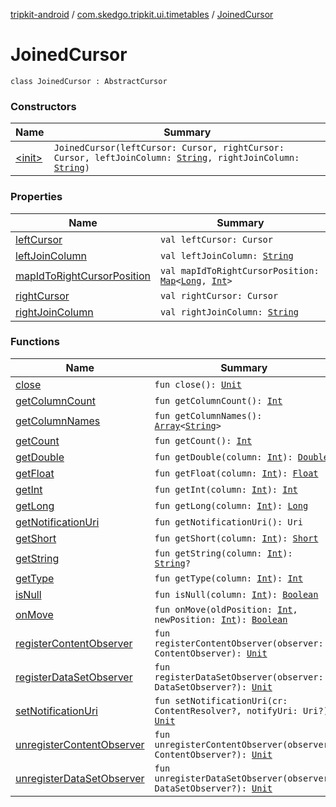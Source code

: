 [tripkit-android](../../index.md) / [com.skedgo.tripkit.ui.timetables](../index.md) / [JoinedCursor](./index.md)

# JoinedCursor

`class JoinedCursor : AbstractCursor`

### Constructors

| Name | Summary |
|---|---|
| [&lt;init&gt;](-init-.md) | `JoinedCursor(leftCursor: Cursor, rightCursor: Cursor, leftJoinColumn: `[`String`](https://kotlinlang.org/api/latest/jvm/stdlib/kotlin/-string/index.html)`, rightJoinColumn: `[`String`](https://kotlinlang.org/api/latest/jvm/stdlib/kotlin/-string/index.html)`)` |

### Properties

| Name | Summary |
|---|---|
| [leftCursor](left-cursor.md) | `val leftCursor: Cursor` |
| [leftJoinColumn](left-join-column.md) | `val leftJoinColumn: `[`String`](https://kotlinlang.org/api/latest/jvm/stdlib/kotlin/-string/index.html) |
| [mapIdToRightCursorPosition](map-id-to-right-cursor-position.md) | `val mapIdToRightCursorPosition: `[`Map`](https://kotlinlang.org/api/latest/jvm/stdlib/kotlin.collections/-map/index.html)`<`[`Long`](https://kotlinlang.org/api/latest/jvm/stdlib/kotlin/-long/index.html)`, `[`Int`](https://kotlinlang.org/api/latest/jvm/stdlib/kotlin/-int/index.html)`>` |
| [rightCursor](right-cursor.md) | `val rightCursor: Cursor` |
| [rightJoinColumn](right-join-column.md) | `val rightJoinColumn: `[`String`](https://kotlinlang.org/api/latest/jvm/stdlib/kotlin/-string/index.html) |

### Functions

| Name | Summary |
|---|---|
| [close](close.md) | `fun close(): `[`Unit`](https://kotlinlang.org/api/latest/jvm/stdlib/kotlin/-unit/index.html) |
| [getColumnCount](get-column-count.md) | `fun getColumnCount(): `[`Int`](https://kotlinlang.org/api/latest/jvm/stdlib/kotlin/-int/index.html) |
| [getColumnNames](get-column-names.md) | `fun getColumnNames(): `[`Array`](https://kotlinlang.org/api/latest/jvm/stdlib/kotlin/-array/index.html)`<`[`String`](https://kotlinlang.org/api/latest/jvm/stdlib/kotlin/-string/index.html)`>` |
| [getCount](get-count.md) | `fun getCount(): `[`Int`](https://kotlinlang.org/api/latest/jvm/stdlib/kotlin/-int/index.html) |
| [getDouble](get-double.md) | `fun getDouble(column: `[`Int`](https://kotlinlang.org/api/latest/jvm/stdlib/kotlin/-int/index.html)`): `[`Double`](https://kotlinlang.org/api/latest/jvm/stdlib/kotlin/-double/index.html) |
| [getFloat](get-float.md) | `fun getFloat(column: `[`Int`](https://kotlinlang.org/api/latest/jvm/stdlib/kotlin/-int/index.html)`): `[`Float`](https://kotlinlang.org/api/latest/jvm/stdlib/kotlin/-float/index.html) |
| [getInt](get-int.md) | `fun getInt(column: `[`Int`](https://kotlinlang.org/api/latest/jvm/stdlib/kotlin/-int/index.html)`): `[`Int`](https://kotlinlang.org/api/latest/jvm/stdlib/kotlin/-int/index.html) |
| [getLong](get-long.md) | `fun getLong(column: `[`Int`](https://kotlinlang.org/api/latest/jvm/stdlib/kotlin/-int/index.html)`): `[`Long`](https://kotlinlang.org/api/latest/jvm/stdlib/kotlin/-long/index.html) |
| [getNotificationUri](get-notification-uri.md) | `fun getNotificationUri(): Uri` |
| [getShort](get-short.md) | `fun getShort(column: `[`Int`](https://kotlinlang.org/api/latest/jvm/stdlib/kotlin/-int/index.html)`): `[`Short`](https://kotlinlang.org/api/latest/jvm/stdlib/kotlin/-short/index.html) |
| [getString](get-string.md) | `fun getString(column: `[`Int`](https://kotlinlang.org/api/latest/jvm/stdlib/kotlin/-int/index.html)`): `[`String`](https://kotlinlang.org/api/latest/jvm/stdlib/kotlin/-string/index.html)`?` |
| [getType](get-type.md) | `fun getType(column: `[`Int`](https://kotlinlang.org/api/latest/jvm/stdlib/kotlin/-int/index.html)`): `[`Int`](https://kotlinlang.org/api/latest/jvm/stdlib/kotlin/-int/index.html) |
| [isNull](is-null.md) | `fun isNull(column: `[`Int`](https://kotlinlang.org/api/latest/jvm/stdlib/kotlin/-int/index.html)`): `[`Boolean`](https://kotlinlang.org/api/latest/jvm/stdlib/kotlin/-boolean/index.html) |
| [onMove](on-move.md) | `fun onMove(oldPosition: `[`Int`](https://kotlinlang.org/api/latest/jvm/stdlib/kotlin/-int/index.html)`, newPosition: `[`Int`](https://kotlinlang.org/api/latest/jvm/stdlib/kotlin/-int/index.html)`): `[`Boolean`](https://kotlinlang.org/api/latest/jvm/stdlib/kotlin/-boolean/index.html) |
| [registerContentObserver](register-content-observer.md) | `fun registerContentObserver(observer: ContentObserver): `[`Unit`](https://kotlinlang.org/api/latest/jvm/stdlib/kotlin/-unit/index.html) |
| [registerDataSetObserver](register-data-set-observer.md) | `fun registerDataSetObserver(observer: DataSetObserver?): `[`Unit`](https://kotlinlang.org/api/latest/jvm/stdlib/kotlin/-unit/index.html) |
| [setNotificationUri](set-notification-uri.md) | `fun setNotificationUri(cr: ContentResolver?, notifyUri: Uri?): `[`Unit`](https://kotlinlang.org/api/latest/jvm/stdlib/kotlin/-unit/index.html) |
| [unregisterContentObserver](unregister-content-observer.md) | `fun unregisterContentObserver(observer: ContentObserver?): `[`Unit`](https://kotlinlang.org/api/latest/jvm/stdlib/kotlin/-unit/index.html) |
| [unregisterDataSetObserver](unregister-data-set-observer.md) | `fun unregisterDataSetObserver(observer: DataSetObserver?): `[`Unit`](https://kotlinlang.org/api/latest/jvm/stdlib/kotlin/-unit/index.html) |
